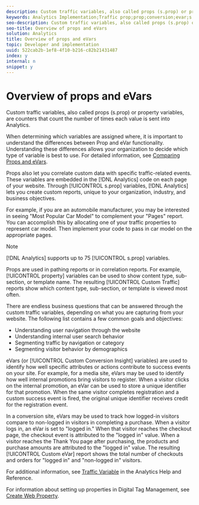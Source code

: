 ```yaml
---
description: Custom traffic variables, also called props (s.prop) or property variables, are counters that count the number of times each value is sent into Analytics.
keywords: Analytics Implementation;Traffic prop;prop;conversion;evar;s.prop;custom conversion insight;traffic variable
seo-description: Custom traffic variables, also called props (s.prop) or property variables, are counters that count the number of times each value is sent into Analytics.
seo-title: Overview of props and eVars
solution: Analytics
title: Overview of props and eVars
topic: Developer and implementation
uuid: 522cab2b-1ef8-4f10-b216-c82b21431487
index: y
internal: n
snippet: y
---
```


# Overview of props and eVars

Custom traffic variables, also called props (s.prop) or property variables, are counters that count the number of times each value is sent into Analytics.

When determining which variables are assigned where, it is important to understand the differences between Prop and eVar functionality. Understanding these differences allows your organization to decide which type of variable is best to use. For detailed information, see [Comparing Props and eVars](../../../implement/analytics-terminology-basics/c--props-evars/props-vs-evars.md#concept_6E55483C1EC24566B5D3B2736E766EBC).

Props also let you correlate custom data with specific traffic-related events. These variables are embedded in the [!DNL Analytics] code on each page of your website. Through [!UICONTROL s.prop] variables, [!DNL Analytics] lets you create custom reports, unique to your organization, industry, and business objectives.

For example, if you are an automobile manufacturer, you may be interested in seeing "Most Popular Car Model" to complement your "Pages" report. You can accomplish this by allocating one of your traffic properties to represent car model. Then implement your code to pass in car model on the appropriate pages.

>[!NOTE]
>
>[!DNL Analytics] supports up to 75 [!UICONTROL s.prop] variables.

Props are used in pathing reports or in correlation reports. For example, [!UICONTROL property] variables can be used to show content type, sub-section, or template name. The resulting [!UICONTROL Custom Traffic] reports show which content type, sub-section, or template is viewed most often.

There are endless business questions that can be answered through the custom traffic variables, depending on what you are capturing from your website. The following list contains a few common goals and objectives:

* Understanding user navigation through the website 
* Understanding internal user search behavior 
* Segmenting traffic by navigation or category 
* Segmenting visitor behavior by demographics

eVars (or [!UICONTROL Custom Conversion Insight] variables) are used to identify how well specific attributes or actions contribute to success events on your site. For example, for a media site, eVars may be used to identify how well internal promotions bring visitors to register. When a visitor clicks on the internal promotion, an eVar can be used to store a unique identifier for that promotion. When the same visitor completes registration and a custom success event is fired, the original unique identifier receives credit for the registration event.

In a conversion site, eVars may be used to track how logged-in visitors compare to non-logged in visitors in completing a purchase. When a visitor logs in, an eVar is set to "logged in." When that visitor reaches the checkout page, the checkout event is attributed to the "logged in" value. When a visitor reaches the Thank You page after purchasing, the products and purchase amounts are attributed to the "logged in" value. The resulting [!UICONTROL Custom eVar] report shows the total number of checkouts and orders for "logged in" and "non-logged in" visitors.

For additional information, see [Traffic Variable](https://marketing.adobe.com/resources/help/en_US/reference/traffic_var.html) in the Analytics Help and Reference.

For information about setting up properties in Digital Tag Management, see [Create Web Property](../../../implement/c-implement-with-dtm/t-create-web-property.md#task_960467FBB7A54499AC228CB3AA3C4123). 
